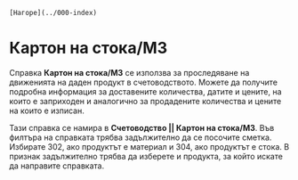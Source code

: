 ```{only} html
[Нагоре](../000-index)
```

# Картон на стока/МЗ

Справка **Картон на стока/МЗ** се използва за проследяване на движенията на даден продукт в счетоводството. Можете да получите подробна информация за доставените количества, датите и цените, на които е заприходен и аналогично за продадените количества и цените на които е изписан.

Тази справка се намира в **Счетоводство || Картон на стока/МЗ**. Във филтъра на справката трябва задължително да се посочите сметка. Избирате 302, ако продуктът е материал и 304, ако продуктът е стока. В признак задължително трябва да изберете и продукта, за който искате да направите справката.